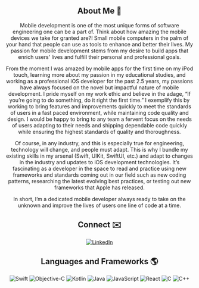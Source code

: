 <div align="center">
    <h2>About Me 🚀</h2>
    <p>Mobile development is one of the most unique forms of software engineering one can be a part of. Think about how amazing the mobile devices we take for granted are?! Small mobile computers in the palm of your hand that people can use as tools to enhance and better their lives. My passion for mobile development stems from my desire to build apps that enrich users' lives and fulfill their personal and professional goals.

From the moment I was amazed by mobile apps for the first time on my iPod touch, learning more about my passion in my educational studies, and working as a professional iOS developer for the past 2.5 years, my passions have always focused on the novel but impactful nature of mobile development. I pride myself on my work ethic and believe in the adage, “If you’re going to do something, do it right the first time.” I exemplify this by working to bring features and improvements quickly to meet the standards of users in a fast paced environment, while maintaining code quality and design. I would be happy to bring to any team a fervent focus on the needs of users adapting to their needs and shipping dependable code quickly while ensuring the highest standards of quality and thoroughness.

Of course, in any industry, and this is especially true for engineering, technology will change, and people must adapt. This is why I bundle my existing skills in my arsenal (Swift, UIKit, SwiftUI, etc.) and adapt to changes in the industry and updates to iOS development technologies. It’s fascinating as a developer in the space to read and practice using new frameworks and standards coming out in our field such as new coding patterns, researching the latest evolving best practices, or testing out new frameworks that Apple has released.

In short, I’m a dedicated mobile developer always ready to take on the unknown and improve the lives of users one line of code at a time.</p>
</div>

<div align="center">
  <h2>Connect ✉️</h2>
    <a href="https://www.linkedin.com/in/jon-iger/">
        <img src="https://img.shields.io/badge/LinkedIn-0077B5?style=for-the-badge&logo=linkedin&logoColor=white" alt="LinkedIn"/>
    </a>
</div>

<div align="center">
  <h2>Languages and Frameworks 🌎</h2>
    <img src="https://img.shields.io/badge/Swift-Ffa500?style=for-the-badge&logo=swift&logoColor=white" alt="Swift" />
    <img src="https://img.shields.io/badge/Objective-C-Ffa500?style=for-the-badge&logo=objectivec&logoColor=white" alt="Objective-C" />
    <img src="https://img.shields.io/badge/Kotlin-2bcf0d?style=for-the-badge&logo=kotlint&logoColor=white" alt="Kotlin" />
    <img src="https://img.shields.io/badge/Java-Ffa500?style=for-the-badge&logo=java&logoColor=white" alt="Java" />
    <img src="https://img.shields.io/badge/JavaScript-cf1e1e?style=for-the-badge&logo=javascript&logoColor=white" alt="JavaScript" />
    <img src="https://img.shields.io/badge/React-00daff?style=for-the-badge&logo=react&logoColor=white" alt="React" />
    <img src="https://img.shields.io/badge/C-cbcf1e?style=for-the-badge&logo=&logoColor=white" alt="C" />
    <img src="https://img.shields.io/badge/C++-846b0f?style=for-the-badge&logo=c++&logoColor=white" alt="C++" />
</div>
<!--
**jon-iger/jon-iger** is a ✨ _special_ ✨ repository because its `README.md` (this file) appears on your GitHub profile.

Here are some ideas to get you started:

- 🔭 I’m currently working on ...
- 🌱 I’m currently learning ...
- 👯 I’m looking to collaborate on ...
- 🤔 I’m looking for help with ...
- 💬 Ask me about ...
- 📫 How to reach me: ...
- 😄 Pronouns: ...
- ⚡ Fun fact: ...
-->
